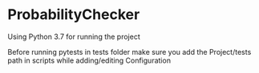 # ProbabilityChecker

Using Python 3.7 for running the project

Before running pytests in tests folder  make sure you add the Project/tests path in scripts while adding/editing Configuration